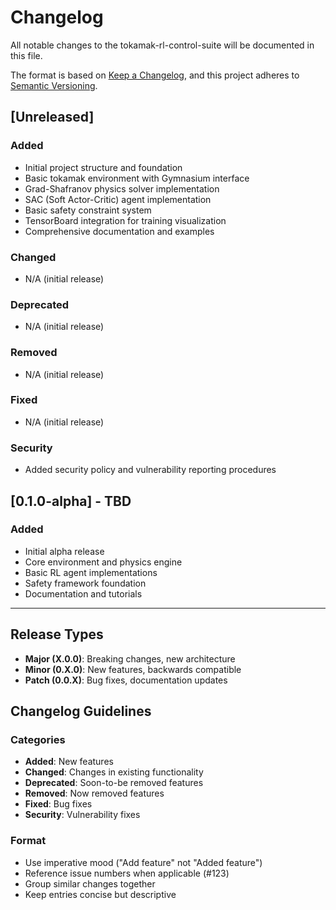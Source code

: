 # Changelog

All notable changes to the tokamak-rl-control-suite will be documented in this file.

The format is based on [Keep a Changelog](https://keepachangelog.com/en/1.0.0/),
and this project adheres to [Semantic Versioning](https://semver.org/spec/v2.0.0.html).

## [Unreleased]

### Added
- Initial project structure and foundation
- Basic tokamak environment with Gymnasium interface
- Grad-Shafranov physics solver implementation
- SAC (Soft Actor-Critic) agent implementation
- Basic safety constraint system
- TensorBoard integration for training visualization
- Comprehensive documentation and examples

### Changed
- N/A (initial release)

### Deprecated
- N/A (initial release)

### Removed
- N/A (initial release)

### Fixed
- N/A (initial release)

### Security
- Added security policy and vulnerability reporting procedures

## [0.1.0-alpha] - TBD

### Added
- Initial alpha release
- Core environment and physics engine
- Basic RL agent implementations
- Safety framework foundation
- Documentation and tutorials

---

## Release Types

- **Major (X.0.0)**: Breaking changes, new architecture
- **Minor (0.X.0)**: New features, backwards compatible
- **Patch (0.0.X)**: Bug fixes, documentation updates

## Changelog Guidelines

### Categories
- **Added**: New features
- **Changed**: Changes in existing functionality
- **Deprecated**: Soon-to-be removed features
- **Removed**: Now removed features
- **Fixed**: Bug fixes
- **Security**: Vulnerability fixes

### Format
- Use imperative mood ("Add feature" not "Added feature")
- Reference issue numbers when applicable (#123)
- Group similar changes together
- Keep entries concise but descriptive